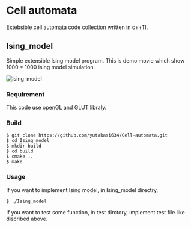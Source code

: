 Cell automata
====

Extebsible cell automata code collection written in c++11.

## Ising_model
Simple extensible Ising model program.
This is demo movie which show 1000 * 1000 ising model simulation.

![ising_model](data/ising_model_1000_1000.gif)

### Requirement

This code use openGL and GLUT libraly.

### Build

```
$ git clone https://github.com/yutakasi634/Cell-automata.git
$ cd Ising_model
$ mkdir build
$ cd build
$ cmake ..
$ make
```
### Usage
If you want to implement Ising model, in Ising_model directry,
```
$ ./Ising_model
```
If you want to test some function, in test dirctory, implement test file like discribed above.
